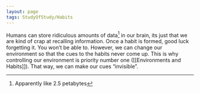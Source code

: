 ```yaml
---
layout: page
tags: StudyOfStudy/Habits 
---
```


Humans can store ridiculous amounts of data[^1] in our brain, its just that we are kind of crap at recalling information. Once a habit is formed, good luck forgetting it. You won’t be able to. However, we can change our environment so that the cues to the habits never come up. This is why controlling our environment is priority number one ([[Environments and Habits]]). That way, we can make our cues “invisible”.

[^1]: Apparently like 2.5 petabytes